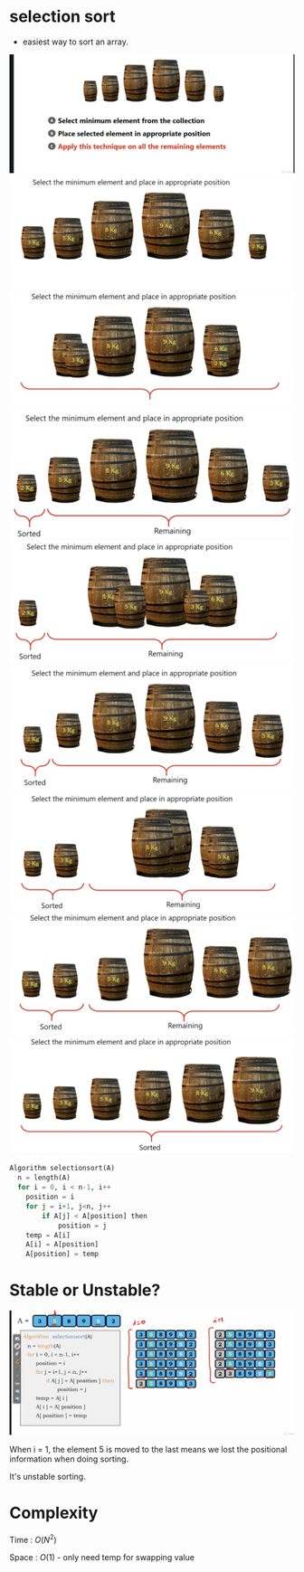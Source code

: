 # selection sort

* easiest way to sort an array.

<img src='../assets/62_1.png'></img>
<img src='../assets/62_2.png'></img>
<img src='../assets/62_3.png'></img>
<img src='../assets/62_4.png'></img>
<img src='../assets/62_5.png'></img>
<img src='../assets/62_6.png'></img>
<img src='../assets/62_7.png'></img>
<img src='../assets/62_8.png'></img>
<img src='../assets/62_9.png'></img>

``` Python
Algorithm selectionsort(A)
  n = length(A)
  for i = 0, i < n-1, i++
    position = i
    for j = i+1, j<n, j++
        if A[j] < A[position] then
            position = j
    temp = A[i]
    A[i] = A[position]
    A[position] = temp
```

# Stable or Unstable?

<img src='../assets/62_10.png'></img>

When i = 1, the element 5 is moved to the last means we lost the positional information when doing sorting.

It's unstable sorting.

# Complexity

Time : $O(N^{2})$

Space : $O(1)$ - only need temp for swapping value
